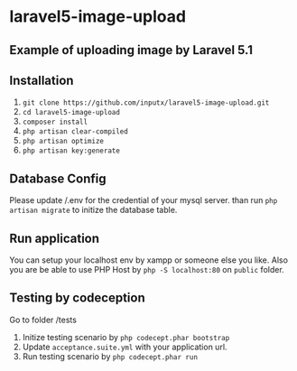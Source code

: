 # laravel5-image-upload
Example of uploading image by Laravel 5.1
----------

## Installation

1. `git clone https://github.com/inputx/laravel5-image-upload.git`
2. `cd laravel5-image-upload`
3. `composer install`
4. `php artisan clear-compiled`
5. `php artisan optimize`
6. `php artisan key:generate`

## Database Config
Please update /.env for the credential of your mysql server. than
run `php artisan migrate` to initize the database table.

## Run application
You can setup your localhost env by xampp or someone else you like. Also you are be able to use PHP Host by `php -S localhost:80` on `public` folder.

## Testing by codeception
Go to folder /tests

1. Initize testing scenario by `php codecept.phar bootstrap`
2. Update `acceptance.suite.yml` with your application url.
3. Run testing scenario by `php codecept.phar run`

